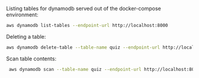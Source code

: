 

Listing tables for dynamodb served out of the docker-compose environment:
```bash
aws dynamodb list-tables --endpoint-url http://localhost:8000
```

Deleting a table:
```bash
aws dynamodb delete-table --table-name quiz --endpoint-url http://localhost:8000
```

Scan table contents:
```bash
 aws dynamodb scan --table-name quiz --endpoint-url http://localhost:8000
 ```